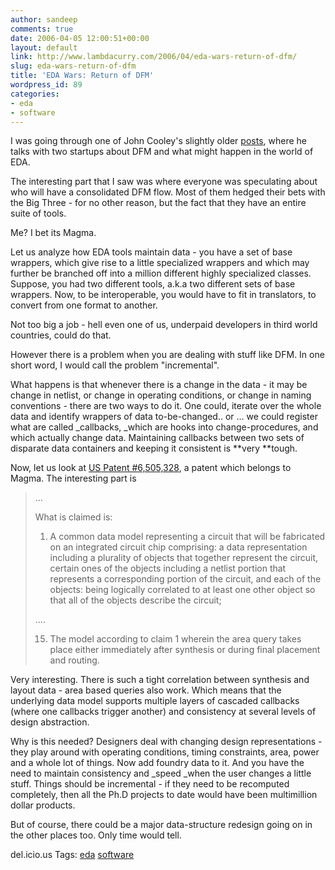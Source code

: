 ```yaml
---
author: sandeep
comments: true
date: 2006-04-05 12:00:51+00:00
layout: default
link: http://www.lambdacurry.com/2006/04/eda-wars-return-of-dfm/
slug: eda-wars-return-of-dfm
title: 'EDA Wars: Return of DFM'
wordpress_id: 89
categories:
- eda
- software
---
```


I was going through one of John Cooley's slightly older [posts](http://www.deepchip.com/posts/0453.html), where he talks with two startups about DFM and what might happen in the world of EDA.

The interesting part that I saw was where everyone was speculating about who will have a consolidated DFM flow. Most of them hedged their bets with the Big Three - for no other reason, but the fact that they have an entire suite of tools.

Me? I bet its Magma.

Let us analyze how EDA tools maintain data - you have a set of base wrappers, which give rise to a little specialized wrappers and which may further be branched off into a million different highly specialized classes. Suppose, you had two different tools, a.k.a two different sets of base wrappers. Now, to be interoperable, you would have to fit in translators, to convert from one format to another.

Not too big a job - hell even one of us, underpaid developers in third world countries, could do that.

However there is a problem when you are dealing with stuff like DFM. In one short word, I would call the problem "incremental".

What happens is that whenever there is a change in the data - it may be change in netlist, or change in operating conditions, or change in naming conventions - there are two ways to do it. One could, iterate over the whole data and identify wrappers of data to-be-changed.. or ... we could register what are called _callbacks, _which are hooks into change-procedures, and which actually change data. Maintaining callbacks between two sets of disparate data containers and keeping it consistent is **very **tough.

Now, let us look at [US Patent #6,505,328](http://patft.uspto.gov/netacgi/nph-Parser?Sect1=PTO1&Sect2=HITOFF&d=PALL&p=1&u=/netahtml/srchnum.htm&r=1&f=G&l=50&s1=6,505,328.WKU.&OS=PN/6,505,328&RS=PN/6,505,328), a patent which belongs to Magma. The interesting part is


<blockquote>...

What is claimed is:

1. A common data model representing a circuit that will be fabricated on an      integrated circuit chip comprising:
a data representation including a plurality of objects that together represent the circuit, certain ones of the objects including a netlist portion that represents a corresponding portion of the circuit, and each of the objects: being logically correlated to at least one other object so that all of the objects describe the circuit;

.... 

15. The model according to claim 1 wherein the area query takes place either immediately after synthesis or during final placement and routing. </blockquote>


Very interesting. There is such a tight correlation between synthesis and layout data - area based queries also work. Which means that the underlying data model supports multiple layers of cascaded callbacks (where one callbacks trigger another) and consistency at several levels of design abstraction.

Why is this needed? Designers deal with changing design representations - they play around with operating conditions, timing constraints, area, power and a whole lot of things. Now add foundry data to it. And you have the need to maintain consistency and _speed _when the user changes a little stuff. Things should be incremental - if they need to be recomputed completely, then all the Ph.D projects to date would have been multimillion dollar products.

But of course, there could be a major data-structure redesign going on in the other places too. Only time would tell.

del.icio.us Tags: [eda](http://del.icio.us/sss8ue/eda) [software](http://del.icio.us/sss8ue/software)
